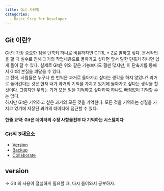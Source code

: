 ```yaml
---
title: Git 사용법
categories:
  - Basic Step for Developer
---
```


## Git 이란?

Git의 가장 중요한 점을 단축키 하나로 비유하자면 CTRL + Z로 말하고 싶다. 문서작업을 할 때 실수로 인해 과거의 작업내용으로 돌아가고 싶다면 앞서 말한 단축키 하나면 쉽게 돌아 갈 수 있다. 실제로 Git은 위와 같은 기능보다도 훨씬 많지만, 이 단축키를 통해서 Git의 본질을 깨달을 수 있다.<br>그 전에, 사람들은 누구나 한 번씩은 과거로 돌아가고 싶다는 생각을 하지 않았나? 과거로 돌아간다는 것은 현재 내가 과거의 기억을 가지고 있기에 돌아가고 싶다는 생각을 할 것이다. 그렇지만 우리는 과거 모든 일을 기억하고 싶다하여 하나도 빠짐없이 기억할 수는 없다. <br>하지만 Git은 기억하고 싶은 과거의 모든 것을 기억한다. 모든 것을 기억하는 성질을 가지고 있기에 저장된 과거의 데이터에 접근할 수 있다.
<br><br>**한줄 요약: Git은 데이터의 수정 사항을전부 다 기억하는 시스템이다**<br>

### Git의 3대요소

- [Version](#version)
- [Backup](#backup)
- [Collaborate](#collaborate)

## version

-> Git 의 사용이 절실하게 필요할 때, 다시 들어와서 공부하자.

